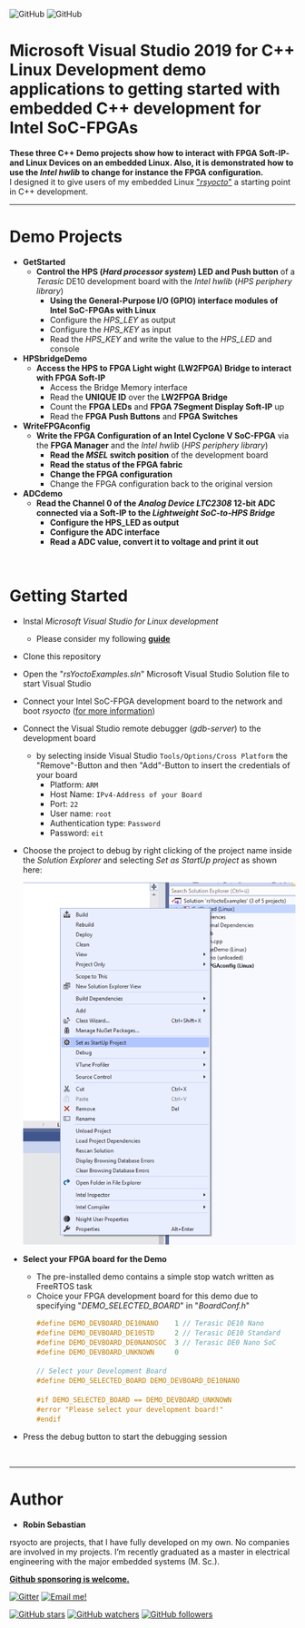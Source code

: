
![GitHub](https://img.shields.io/static/v1?label=Microsoft+Visual+Studio&message=2019&color=yellowgreen)
![GitHub](https://img.shields.io/github/license/robseb/socfpgaPlatformGenerator)
# Microsoft Visual Studio 2019 for C++ Linux Development demo applications to getting started with embedded C++ development for Intel SoC-FPGAs

**These three C++ Demo projects show how to interact with FPGA Soft-IP- and Linux Devices on an embedded Linux. Also, it is demonstrated how to use the *Intel hwlib* to change for instance the FPGA configuration.**   
I designed it to give users of my embedded Linux ["*rsyocto*"](https://github.com/robseb/rsyocto) a starting point in C++ development. 
<br>
___

# Demo Projects 

* **GetStarted**
    * **Control the HPS (*Hard processor system*) LED and Push button** of a *Terasic* DE10 development board  with the *Intel hwlib* (*HPS periphery library*) 
        * **Using the General-Purpose I/O (GPIO) interface modules of Intel SoC-FPGAs with Linux**
        * Configure the *HPS_LEY* as output
        * Configure the *HPS_KEY* as input 	
        * Read the *HPS_KEY* and write the value to the *HPS_LED* and console  
* **HPSbridgeDemo**
    * **Access the HPS to FPGA Light wight (LW2FPGA) Bridge  to interact with FPGA Soft-IP**
        * Access the Bridge Memory interface
        * Read the **UNIQUE ID** over the **LW2FPGA Bridge** 	
        * Count the **FPGA LEDs** and **FPGA 7Segment Display Soft-IP** up
        * Read the **FPGA Push Buttons** and **FPGA Switches**
* **WriteFPGAconfig**     
    * **Write the FPGA Configuration of an Intel Cyclone V SoC-FPGA** via the **FPGA Manager** and the *Intel hwlib* (*HPS periphery library*)
        * **Read the *MSEL* switch position** of the development board  
        * **Read the status of the FPGA fabric**		
        * **Change the FPGA configuration** 
        * Change the FPGA configuration back to the original version
* **ADCdemo**     
    * **Read the Channel 0 of the *Analog Device LTC2308* 12-bit ADC connected via a Soft-IP to the *Lightweight SoC-to-HPS Bridge***
        * **Configure the HPS_LED as output**
        * **Configure the ADC interface**
        * **Read a ADC value, convert it to voltage and print it out** 
<br>



# Getting Started
* Instal *Microsoft Visual Studio for Linux development* 
    * Please consider my following [**guide**](https://github.com/robseb/rsyocto/blob/rsYocto-1.04/doc/guides/3_CPP.md#installing-microsoft-visual-studio-for-linux-development)
* Clone this repository 
* Open the "*rsYoctoExamples.sln*" Microsoft Visual Studio Solution file to start Visual Studio
* Connect your Intel SoC-FPGA development board to the network and boot *rsyocto* ([for more information](https://github.com/robseb/rsyocto/blob/rsYocto-1.04/doc/guides/1_Booting.md))
* Connect the Visual Studio remote debugger (*gdb-server*) to the development board
    * by selecting inside Visual Studio `Tools/Options/Cross Platform` the "Remove"-Button and then "Add"-Button to insert the credentials of your board
        * Platform: `ARM`
        * Host Name: `IPv4-Address of your Board`
        * Port: `22`
        * User name: `root`
        * Authentication type: `Password`
        * Password: `eit` 
* Choose the project to debug by right clicking of the project name inside the *Solution Explorer* and selecting *Set as StartUp project* as shown here:
    <br>

    ![Alt text](startup_project_selection.png?raw=true "Visual Studio StartUp project selection")
    <br>

* **Select your FPGA board for the Demo**
    * The pre-installed demo contains a simple stop watch written as FreeRTOS task
    * Choice your FPGA development board for this demo due to specifying "*DEMO_SELECTED_BOARD*" in "*BoardConf.h*"
        ````c
        #define DEMO_DEVBOARD_DE10NANO    1 // Terasic DE10 Nano
        #define DEMO_DEVBOARD_DE10STD     2 // Terasic DE10 Standard
        #define DEMO_DEVBOARD_DE0NANOSOC  3 // Terasic DE0 Nano SoC
        #define DEMO_DEVBOARD_UNKNOWN     0
        
        // Select your Development Board
        #define DEMO_SELECTED_BOARD DEMO_DEVBOARD_DE10NANO
        
        #if DEMO_SELECTED_BOARD == DEMO_DEVBOARD_UNKNOWN
        #error "Please select your development board!"
        #endif 
        ````
* Press the debug button to start the debugging session 
<br>

___


# Author
* **Robin Sebastian**

rsyocto are projects, that I have fully developed on my own. No companies are involved in my projects. 
I’m recently graduated as a master in electrical engineering with the major embedded systems (M. Sc.).

**[Github sponsoring is welcome.](https://github.com/sponsors/robseb)**

[![Gitter](https://badges.gitter.im/rsyocto/community.svg)](https://gitter.im/rsyocto/community?utm_source=badge&utm_medium=badge&utm_campaign=pr-badge)
[![Email me!](https://img.shields.io/badge/Ask%20me-anything-1abc9c.svg)](mailto:git@robseb.de)

[![GitHub stars](https://img.shields.io/github/stars/robseb/rsyocto?style=social)](https://GitHub.com/robseb/rsyocto/stargazers/)
[![GitHub watchers](https://img.shields.io/github/watchers/robseb/rsyocto?style=social)](https://github.com/robseb/rsyocto/watchers)
[![GitHub followers](https://img.shields.io/github/followers/robseb?style=social)](https://github.com/robseb)


